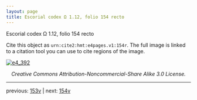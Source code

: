 ```yaml
---
layout: page
title: Escorial codex Ω 1.12, folio 154 recto
---
```


Escorial codex Ω 1.12, folio 154 recto

Cite this object as `urn:cite2:hmt:e4pages.v1:154r`.  The full image is linked to a citation tool you can use to cite regions of the image.

[![e4_392](http://www.homermultitext.org/iipsrv?IIIF=/project/homer/pyramidal/deepzoom/hmt/e4img/2017a/e4_392.tif/full/800,/0/default.jpg)](http://www.homermultitext.org/ict2/?urn=urn:cite2:hmt:e4img.2017a:e4_392) 

<p style="text-align: center; font-style: italic;">Creative Commons Attribution-Noncommercial-Share Alike 3.0 License.</p>

---

previous: [153v](../153v/) | next: [154v](../154v/)